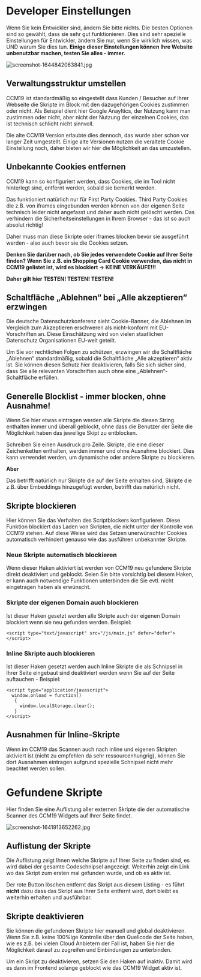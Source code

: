 # Developer Einstellungen

Wenn Sie kein Entwickler sind, ändern Sie bitte nichts. Die besten Optionen sind so gewählt, dass sie sehr gut funktionieren. Dies sind sehr spezielle Einstellungen für Entwickler, ändern Sie nur, wenn Sie wirklich wissen, was UND warum Sie dies tun. **Einige dieser Einstellungen können Ihre Website unbenutzbar machen, testen Sie alles - immer.**

![screenshot-1644842063841.jpg](../../assets/screenshot-1644842063841.jpg)

## Verwaltungsstruktur umstellen

CCM19 ist standardmäßig so eingestellt dass Kunden / Besucher auf Ihrer Webseite die Skripte im Block mit den dazugehörigen Cookies zustimmen oder nicht. Als Beispiel dient hier Google Anayltics, der Nutzung kann man zustimmen oder nicht, aber nicht der Nutzung der einzelnen Cookies, das ist technisch schlicht nicht sinnvoll.

Die alte CCM19 Version erlaubte dies dennoch, das wurde aber schon vor langer Zeit umgestellt. Einige alte Versionen nutzen die veraltete Cookie Einstellung noch, daher bieten wir hier die Möglichkeit an das umzustellen.

## Unbekannte Cookies entfernen

CCM19 kann so konfiguriert werden, dass Cookies, die im Tool nicht hinterlegt sind, entfernt werden, sobald sie bemerkt werden.

Das funktioniert natürlich nur für First Party Cookies. Third Party Cookies die z.B. von iframes eingebunden werden können von der eigenen Seite technisch leider nicht angefasst und daher auch nicht gelöscht werden. Das verhindern die Sicherheitseinstellungen in Ihrem Browser - das ist so auch absolut richtig!

Daher muss man diese Skripte oder iframes blocken bevor sie ausgeführt werden - also auch bevor sie die Cookies setzen.

**Denken Sie darüber nach, ob Sie jedes verwendete Cookie auf Ihrer Seite finden? Wenn Sie z.B. ein Shopping Card Cookie verwenden, das nicht in CCM19 gelistet ist, wird es blockiert -> KEINE VERKÄUFE!!!**

**Daher gilt hier TESTEN! TESTEN! TESTEN!**

## Schaltfläche „Ablehnen“ bei „Alle akzeptieren“ erzwingen

Die deutsche Datenschutzkonferenz sieht Cookie-Banner, die Ablehnen im Vergleich zum Akzeptieren erschweren als nicht-konform mit EU-Vorschriften an. Diese Einschätzung wird von vielen staatlichen Datenschutz Organisationen EU-weit geteilt.

Um Sie vor rechtlichen Folgen zu schützen, erzwingen wir die Schaltfläche „Ablehnen“ standardmäßig, sobald die Schaltfläche „Alle akzeptieren“ aktiv ist. Sie können diesen Schutz hier deaktivieren, falls Sie sich sicher sind, dass Sie alle relevanten Vorschriften auch ohne eine „Ablehnen“-Schaltfläche erfüllen.

## Generelle Blocklist - immer blocken, ohne Ausnahme!

Wenn Sie hier etwas eintragen werden alle Skripte die diesen String enthalten immer und überall geblockt, ohne dass die Benutzer der Seite die Möglichkeit haben das jeweilige Skipt zu entblocken.

Schreiben Sie einen Ausdruck pro Zeile. Skripte, die eine dieser Zeichenketten enthalten, werden immer und ohne Ausnahme blockiert. Dies kann verwendet werden, um dynamische oder andere Skripte zu blockieren.

**Aber**

Das betrifft natürlich nur Skripte die auf der Seite enhalten sind, Skripte die z.B. über Embeddings hinzugefügt werden, betrifft das natürlich nicht.

## Skripte blockieren

Hier können Sie das Verhalten des Scriptblockers konfigurieren. Diese Funktion blockiert das Laden von Skripten, die nicht unter der Kontrolle von CCM19 stehen. Auf diese Weise wird das Setzen unerwünschter Cookies automatisch verhindert genauso wie das ausführen unbekannter Skripte.

### Neue Skripte automatisch blockieren

Wenn dieser Haken aktiviert ist werden von CCM19 neu gefundene Skripte direkt deaktiviert und geblockt. Seien Sie bitte vorsichtig bei diesem Haken, er kann auch notwendige Funktionen unterbinden die Sie evtl. nicht eingetragen haben als erwünscht.

### Skripte der eigenen Domain auch blockieren

Ist dieser Haken gesetzt werden alle Skripte auch der eigenen Domain blockiert wenn sie neu gefunden werden. Beispiel:

```
<script type="text/javascript" src="/js/main.js" defer="defer"></script>
```

### Inline Skripte auch blockieren

Ist dieser Haken gesetzt werden auch Inline Skripte die als Schnipsel in Ihrer Seite eingebaut sind deaktiviert werden wenn Sie auf der Seite auftauchen - Beispiel:

```
<script type="application/javascript">
  window.onload = function()
   {
     window.localStorage.clear();
   }
</script>
```

## Ausnahmen für Inline-Skripte

Wenn im CCM19 das Scannen auch nach inline und eigenen Skripten aktiviert ist (nicht zu empfehlen da sehr ressourcenhungrig), können Sie dort Ausnahmen eintragen aufgrund spezielle Schnipsel nicht mehr beachtet werden sollen.

# Gefundene Skripte

Hier finden Sie eine Auflistung aller externen Skripte die der automatische Scanner des CCM19 Widgets auf Ihrer Seite findet.

![screenshot-1641913652262.jpg](../../assets/screenshot-1641913652262.jpg)

## Auflistung der Skripte

Die Auflistung zeigt Ihnen welche Skripte auf Ihrer Seite zu finden sind, es wird dabei der gesamte Codeschnipsel angezeigt. Weiterhin zeigt ein Link wo das Skript zum ersten mal gefunden wurde, und ob es aktiv ist.

Der rote Button löschen entfernt das Skript aus diesem Listing - es führt **nicht** dazu dass das Skript aus Ihrer Seite entfernt wird, dort bleibt es weiterhin erhalten und ausführbar.

## Skripte deaktivieren

Sie können die gefundenen Skripte hier manuell und global deaktivieren. Wenn Sie z.B. keine 100%ige Kontrolle über den Quellcode der Seite haben, wie es z.B. bei vielen Cloud Anbietern der Fall ist, haben Sie hier die Möglichkeit darauf zu zugreifen und Einbindungen zu unterbinden.

Um ein Skript zu deaktivieren, setzen Sie den Haken auf inaktiv. Damit wird es dann im Frontend solange geblockt wie das CCM19 Widget aktiv ist.
